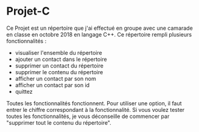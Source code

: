 # Projet-C
Ce Projet est un répertoire que j'ai effectué en groupe avec une camarade en classe en octobre 2018 en langage C++.
Ce répertoire rempli plusieurs fonctionnalités :
- visualiser l'ensemble du répertoire
- ajouter un contact dans le répertoire
- supprimer un contact du répertoire
- supprimer le contenu du répertoire
- afficher un contact par son nom
- afficher un contact par son id
- quittez

Toutes les fonctionnalités fonctionnent. Pour utiliser une option, il faut entrer le chiffre correspondant à la fonctionnalité. Si vous voulez tester toutes les fonctionnalités, je vous déconseille de commencer par "supprimer tout le contenu du répertoire".

